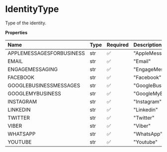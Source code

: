 # IdentityType

Type of the identity.

**Properties**

| Name                     | Type | Required | Description                |
| :----------------------- | :--- | :------- | :------------------------- |
| APPLEMESSAGESFORBUSINESS | str  | ✅       | "AppleMessagesForBusiness" |
| EMAIL                    | str  | ✅       | "Email"                    |
| ENGAGEMESSAGING          | str  | ✅       | "EngageMessaging"          |
| FACEBOOK                 | str  | ✅       | "Facebook"                 |
| GOOGLEBUSINESSMESSAGES   | str  | ✅       | "GoogleBusinessMessages"   |
| GOOGLEMYBUSINESS         | str  | ✅       | "GoogleMyBusiness"         |
| INSTAGRAM                | str  | ✅       | "Instagram"                |
| LINKEDIN                 | str  | ✅       | "Linkedin"                 |
| TWITTER                  | str  | ✅       | "Twitter"                  |
| VIBER                    | str  | ✅       | "Viber"                    |
| WHATSAPP                 | str  | ✅       | "WhatsApp"                 |
| YOUTUBE                  | str  | ✅       | "Youtube"                  |

<!-- This file was generated by liblab | https://liblab.com/ -->
